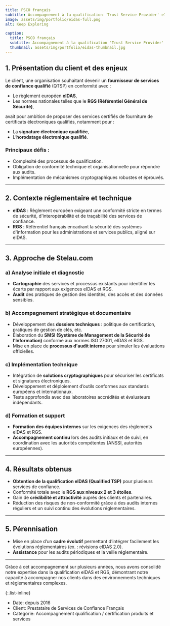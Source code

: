 ```yaml
---
title: PSCO français
subtitle: Accompagnement à la qualification 'Trust Service Provider' eIDAS et RGS.
image: assets/img/portfolio/eidas-full.png
alt: Keep Exploring

caption:
  title: PSCO français
  subtitle: Accompagnement à la qualification 'Trust Service Provider' eIDAS et RGS.
  thumbnail: assets/img/portfolio/eidas-thumbnail.jpg
---
```


## 1. Présentation du client et des enjeux

Le client, une organisation souhaitant devenir un **fournisseur de services de confiance qualifié** (QTSP) en conformité avec :

- Le règlement européen **eIDAS**,
- Les normes nationales telles que le **RGS (Référentiel Général de Sécurité)**,

avait pour ambition de proposer des services certifiés de fourniture de certificats électroniques qualifiés, notamment pour :

- La **signature électronique qualifiée**,
- L’**horodatage électronique qualifié**.

### Principaux défis :

- Complexité des processus de qualification.
- Obligation de conformité technique et organisationnelle pour répondre aux audits.
- Implémentation de mécanismes cryptographiques robustes et éprouvés.

---

## 2. Contexte réglementaire et technique

- **eIDAS** : Règlement européen exigeant une conformité stricte en termes de sécurité, d'interopérabilité et de traçabilité des services de confiance.
- **RGS** : Référentiel français encadrant la sécurité des systèmes d'information pour les administrations et services publics, aligné sur eIDAS.

---

## 3. Approche de Stelau.com

### a) Analyse initiale et diagnostic

- **Cartographie** des services et processus existants pour identifier les écarts par rapport aux exigences eIDAS et RGS.
- **Audit** des pratiques de gestion des identités, des accès et des données sensibles.

### b) Accompagnement stratégique et documentaire

- Développement des **dossiers techniques** : politique de certification, pratiques de gestion de clés, etc.
- Élaboration du **SMSI (Système de Management de la Sécurité de l’Information)** conforme aux normes ISO 27001, eIDAS et RGS.
- Mise en place de **processus d'audit interne** pour simuler les évaluations officielles.

### c) Implémentation technique

- Intégration de **solutions cryptographiques** pour sécuriser les certificats et signatures électroniques.
- Développement et déploiement d’outils conformes aux standards européens et internationaux.
- Tests approfondis avec des laboratoires accrédités et évaluateurs indépendants.

### d) Formation et support

- **Formation des équipes internes** sur les exigences des règlements eIDAS et RGS.
- **Accompagnement continu** lors des audits initiaux et de suivi, en coordination avec les autorités compétentes (ANSSI, autorités européennes).

---

## 4. Résultats obtenus

- **Obtention de la qualification eIDAS (Qualified TSP)** pour plusieurs services de confiance.
- Conformité totale avec le **RGS aux niveaux 2 et 3 étoiles**.
- Gain de **crédibilité et attractivité** auprès des clients et partenaires.
- Réduction des risques de non-conformité grâce à des audits internes réguliers et un suivi continu des évolutions réglementaires.

---

## 5. Pérennisation

- Mise en place d’un **cadre évolutif** permettant d’intégrer facilement les évolutions réglementaires (ex. : révisions eIDAS 2.0).
- **Assistance** pour les audits périodiques et la veille réglementaire.

---

Grâce à cet accompagnement sur plusieurs années, nous avons consolidé notre expertise dans la qualification eIDAS et RGS, démontrant notre capacité à accompagner nos clients dans des environnements techniques et réglementaires complexes.

{:.list-inline}

- Date: depuis 2016
- Client: Prestataire de Services de Confiance Français
- Categorie: Accompagnement qualification / certification produits et services
